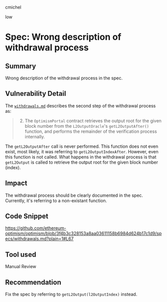 cmichel

low

# Spec: Wrong description of withdrawal process

## Summary
Wrong description of the withdrawal process in the spec.

## Vulnerability Detail

The [`withdrawals.md`](https://github.com/ethereum-optimism/optimism/blob/3f4b3c328153a8aa03611158b6984d624b17c1d9/specs/withdrawals.md?plain=1#L67) describes the second step of the withdrawal process as:

> 2. The `OptimismPortal` contract retrieves the output root for the given block number from the `L2OutputOracle`'s
   `getL2OutputAfter()` function, and performs the remainder of the verification process internally.

The `getL2OutputAfter` call is never performed. This function does not even exist, most likely, it was referring to `getL2OutputIndexAfter`. However, even this function is not called. What happens in the withdrawal process is that `getL2Output` is called to retrieve the output root for the given block number (index).

## Impact

The withdrawal process should be clearly documented in the spec. Currently, it's referring to a non-existant function.

## Code Snippet
https://github.com/ethereum-optimism/optimism/blob/3f4b3c328153a8aa03611158b6984d624b17c1d9/specs/withdrawals.md?plain=1#L67

## Tool used

Manual Review

## Recommendation
Fix the spec by referring to `getL2Output(l2OutputIndex)` instead.